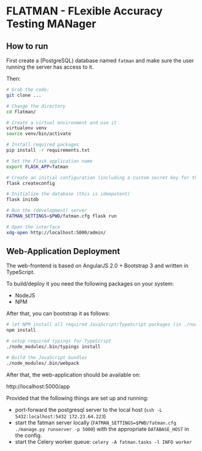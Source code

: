 # FLATMAN - FLexible Accuracy Testing MANager

## How to run

First create a (PostgreSQL) database named `fatman` and make sure the user running the server has access to it.

Then:

```sh
# Grab the code:
git clone ...

# Change the directory
cd flatman/

# Create a virtual environment and use it
virtualenv venv
source venv/bin/activate

# Install required packages
pip install -r requirements.txt

# Set the Flask application name
export FLASK_APP=fatman

# Create an initial configuration (including a custom secret key for the session cookies, will overwrite an existing `fatman.cfg` in your current directory)
flask createconfig

# Initialize the database (this is idempotent)
flask initdb

# Run the (development) server
FATMAN_SETTINGS=$PWD/fatman.cfg flask run

# Open the interface
xdg-open http://localhost:5000/admin/
```

## Web-Application Deployment

The web-frontend is based on AngularJS 2.0 + Bootstrap 3 and written in TypeScript.

To build/deploy it you need the following packages on your system:

* NodeJS
* NPM

After that, you can bootstrap it as follows:

```sh
# let NPM install all required JavaScript/TypeScript packages (in ./node_modules)
npm install

# setup required typings for TypeScript
./node_modules/.bin/typings install

# Build the JavaScript bundles
./node_modules/.bin/webpack
```

After that, the web-application should be available on:

  http://localhost:5000/app

Provided that the following things are set up and running:
* port-forward the postgresql server to the local host (`ssh -L 5432:localhost:5432 172.23.64.223`)
* start the fatman server locally (`FATMAN_SETTINGS=$PWD/fatman.cfg ./manage.py runserver -p 5000`) with the appropriate `DATABASE_HOST` in the config.
* start the Celery worker queue: `celery -A fatman.tasks -l INFO worker`
